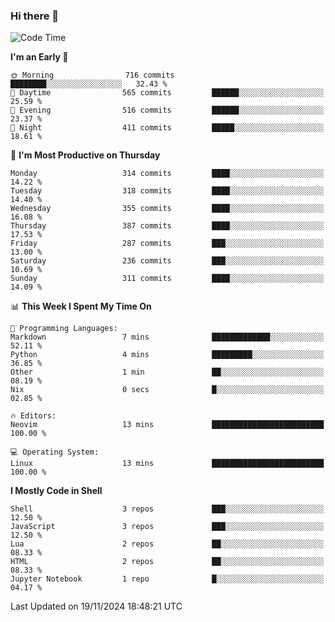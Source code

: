 ### Hi there 👋
<!--START_SECTION:waka-->
![Code Time](http://img.shields.io/badge/Code%20Time-340%20hrs%2043%20mins-blue)

**I'm an Early 🐤** 

```text
🌞 Morning                716 commits         ████████░░░░░░░░░░░░░░░░░   32.43 % 
🌆 Daytime                565 commits         ██████░░░░░░░░░░░░░░░░░░░   25.59 % 
🌃 Evening                516 commits         ██████░░░░░░░░░░░░░░░░░░░   23.37 % 
🌙 Night                  411 commits         █████░░░░░░░░░░░░░░░░░░░░   18.61 % 
```
📅 **I'm Most Productive on Thursday** 

```text
Monday                   314 commits         ████░░░░░░░░░░░░░░░░░░░░░   14.22 % 
Tuesday                  318 commits         ████░░░░░░░░░░░░░░░░░░░░░   14.40 % 
Wednesday                355 commits         ████░░░░░░░░░░░░░░░░░░░░░   16.08 % 
Thursday                 387 commits         ████░░░░░░░░░░░░░░░░░░░░░   17.53 % 
Friday                   287 commits         ███░░░░░░░░░░░░░░░░░░░░░░   13.00 % 
Saturday                 236 commits         ███░░░░░░░░░░░░░░░░░░░░░░   10.69 % 
Sunday                   311 commits         ████░░░░░░░░░░░░░░░░░░░░░   14.09 % 
```


📊 **This Week I Spent My Time On** 

```text
💬 Programming Languages: 
Markdown                 7 mins              █████████████░░░░░░░░░░░░   52.11 % 
Python                   4 mins              █████████░░░░░░░░░░░░░░░░   36.85 % 
Other                    1 min               ██░░░░░░░░░░░░░░░░░░░░░░░   08.19 % 
Nix                      0 secs              █░░░░░░░░░░░░░░░░░░░░░░░░   02.85 % 

🔥 Editors: 
Neovim                   13 mins             █████████████████████████   100.00 % 

💻 Operating System: 
Linux                    13 mins             █████████████████████████   100.00 % 
```

**I Mostly Code in Shell** 

```text
Shell                    3 repos             ███░░░░░░░░░░░░░░░░░░░░░░   12.50 % 
JavaScript               3 repos             ███░░░░░░░░░░░░░░░░░░░░░░   12.50 % 
Lua                      2 repos             ██░░░░░░░░░░░░░░░░░░░░░░░   08.33 % 
HTML                     2 repos             ██░░░░░░░░░░░░░░░░░░░░░░░   08.33 % 
Jupyter Notebook         1 repo              █░░░░░░░░░░░░░░░░░░░░░░░░   04.17 % 
```




 Last Updated on 19/11/2024 18:48:21 UTC
<!--END_SECTION:waka-->

<!--
**YoganshSharma/YoganshSharma** is a ✨ _special_ ✨ repository because its `README.md` (this file) appears on your GitHub profile.

Here are some ideas to get you started:

- 🔭 I’m currently working on ...
- 🌱 I’m currently learning ...
- 👯 I’m looking to collaborate on ...
- 🤔 I’m looking for help with ...
- 💬 Ask me about ...
- 📫 How to reach me: ...
- 😄 Pronouns: ...
- ⚡ Fun fact: ...
-->
